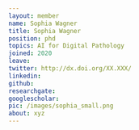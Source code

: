 ```yaml
---
layout: member
name: Sophia Wagner
title: Sophia Wagner
position: phd
topics: AI for Digital Pathology
joined: 2020
leave: 
twitter: http://dx.doi.org/XX.XXX/
linkedin: 
github: 
researchgate:
googlescholar:
pic: /images/sophia_small.png
about: xyz
---
```

